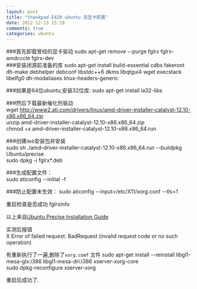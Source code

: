 ```yaml
---
layout: post
title: "thankpad E420 ubuntu 双显卡配置"
date: 2012-12-13 15:19
comments: true
categories: ubuntu
---
```

###首先卸载曾经的显卡驱动
	sudo apt-get remove --purge fglrx  fglrx-amdcccle  fglrx-dev  
###安装闭源前准备的库
	sudo apt-get install build-essential cdbs fakeroot dh-make debhelper debconf libstdc++6 dkms libqtgui4 wget execstack libelfg0 dh-modaliases linux-headers-generic  

###如果是64位ubuntu,安装32位库:
	sudo apt-get install ia32-libs  


###然后下载最新催化剂驱动  
	wget http://www2.ati.com/drivers/linux/amd-driver-installer-catalyst-12.10-x86.x86_64.zip  
	unzip amd-driver-installer-catalyst-12.10-x86.x86_64.zip  
	chmod +x amd-driver-installer-catalyst-12.10-x86.x86_64.run   

###创建`deb`安装包并安装  
	sudo sh ./amd-driver-installer-catalyst-12.10-x86.x86_64.run --buildpkg Ubuntu/precise  
	sudo dpkg -i fglrx*.deb    

###生成配置文件：  
	sudo aticonfig --initial -f  

###防止配置未生效：
	sudo aticonfig --input=/etc/X11/xorg.conf --tls=1  

重启检查是否成功
	fglrxinfo  

以上来自[Ubuntu Precise Installation Guide](http://wiki.cchtml.com/index.php/Ubuntu_Precise_Installation_Guide#Installing_Catalyst_Manually_.28from_AMD.2FATI.27s_site.29)    

实测后报错  
	X Error of failed request:  BadRequest (invalid request code or no such operation)  

有重新执行了一遍,删除了`xorg.comf` 文件
	sudo apt-get install --reinstall libgl1-mesa-glx:i386 libgl1-mesa-dri:i386 xserver-xorg-core    
	sudo dpkg-reconfigure xserver-xorg  

重启后成功了.
